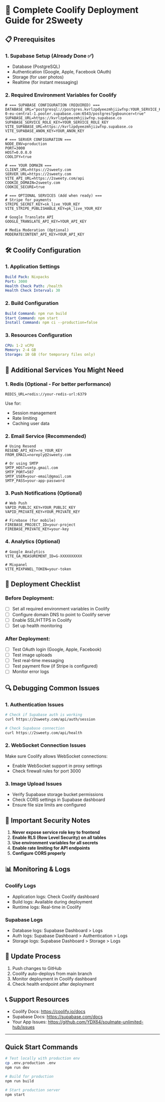# 🚀 Complete Coolify Deployment Guide for 2Sweety

## 📋 Prerequisites

### 1. Supabase Setup (Already Done ✅)
- Database (PostgreSQL)
- Authentication (Google, Apple, Facebook OAuth)
- Storage (for user photos)
- Realtime (for instant messaging)

### 2. Required Environment Variables for Coolify

```env
# === SUPABASE CONFIGURATION (REQUIRED) ===
DATABASE_URL="postgresql://postgres.kvrlzpdyeezmhjiiwfnp:YOUR_SERVICE_KEY@aws-0-eu-central-1.pooler.supabase.com:6543/postgres?pgbouncer=true"
SUPABASE_URL=https://kvrlzpdyeezmhjiiwfnp.supabase.co
SUPABASE_SERVICE_ROLE_KEY=YOUR_SERVICE_ROLE_KEY
VITE_SUPABASE_URL=https://kvrlzpdyeezmhjiiwfnp.supabase.co
VITE_SUPABASE_ANON_KEY=YOUR_ANON_KEY

# === SERVER CONFIGURATION ===
NODE_ENV=production
PORT=3000
HOST=0.0.0.0
COOLIFY=true

# === YOUR DOMAIN ===
CLIENT_URL=https://2sweety.com
SERVER_URL=https://2sweety.com
VITE_API_URL=https://2sweety.com/api
COOKIE_DOMAIN=2sweety.com
COOKIE_SECURE=true

# === OPTIONAL SERVICES (Add when ready) ===
# Stripe for payments
STRIPE_SECRET_KEY=sk_live_YOUR_KEY
VITE_STRIPE_PUBLISHABLE_KEY=pk_live_YOUR_KEY

# Google Translate API
GOOGLE_TRANSLATE_API_KEY=YOUR_API_KEY

# Media Moderation (Optional)
MODERATECONTENT_API_KEY=YOUR_API_KEY
```

## 🛠️ Coolify Configuration

### 1. Application Settings
```yaml
Build Pack: Nixpacks
Port: 3000
Health Check Path: /health
Health Check Interval: 30
```

### 2. Build Configuration
```yaml
Build Command: npm run build
Start Command: npm start
Install Command: npm ci --production=false
```

### 3. Resources Configuration
```yaml
CPU: 1-2 vCPU
Memory: 2-4 GB
Storage: 10 GB (for temporary files only)
```

## 🔧 Additional Services You Might Need

### 1. Redis (Optional - For better performance)
```env
REDIS_URL=redis://your-redis-url:6379
```
Use for:
- Session management
- Rate limiting
- Caching user data

### 2. Email Service (Recommended)
```env
# Using Resend
RESEND_API_KEY=re_YOUR_KEY
FROM_EMAIL=noreply@2sweety.com

# Or using SMTP
SMTP_HOST=smtp.gmail.com
SMTP_PORT=587
SMTP_USER=your-email@gmail.com
SMTP_PASS=your-app-password
```

### 3. Push Notifications (Optional)
```env
# Web Push
VAPID_PUBLIC_KEY=YOUR_PUBLIC_KEY
VAPID_PRIVATE_KEY=YOUR_PRIVATE_KEY

# Firebase (for mobile)
FIREBASE_PROJECT_ID=your-project
FIREBASE_PRIVATE_KEY=your-key
```

### 4. Analytics (Optional)
```env
# Google Analytics
VITE_GA_MEASUREMENT_ID=G-XXXXXXXXXX

# Mixpanel
VITE_MIXPANEL_TOKEN=your-token
```

## 📝 Deployment Checklist

### Before Deployment:
- [ ] Set all required environment variables in Coolify
- [ ] Configure domain DNS to point to Coolify server
- [ ] Enable SSL/HTTPS in Coolify
- [ ] Set up health monitoring

### After Deployment:
- [ ] Test OAuth login (Google, Apple, Facebook)
- [ ] Test image uploads
- [ ] Test real-time messaging
- [ ] Test payment flow (if Stripe is configured)
- [ ] Monitor error logs

## 🔍 Debugging Common Issues

### 1. Authentication Issues
```bash
# Check if Supabase auth is working
curl https://2sweety.com/api/auth/session

# Check Supabase connection
curl https://2sweety.com/api/health
```

### 2. WebSocket Connection Issues
Make sure Coolify allows WebSocket connections:
- Enable WebSocket support in proxy settings
- Check firewall rules for port 3000

### 3. Image Upload Issues
- Verify Supabase storage bucket permissions
- Check CORS settings in Supabase dashboard
- Ensure file size limits are configured

## 🚨 Important Security Notes

1. **Never expose service role key to frontend**
2. **Enable RLS (Row Level Security) on all tables**
3. **Use environment variables for all secrets**
4. **Enable rate limiting for API endpoints**
5. **Configure CORS properly**

## 📊 Monitoring & Logs

### Coolify Logs
- Application logs: Check Coolify dashboard
- Build logs: Available during deployment
- Runtime logs: Real-time in Coolify

### Supabase Logs
- Database logs: Supabase Dashboard > Logs
- Auth logs: Supabase Dashboard > Authentication > Logs
- Storage logs: Supabase Dashboard > Storage > Logs

## 🔄 Update Process

1. Push changes to GitHub
2. Coolify auto-deploys from main branch
3. Monitor deployment in Coolify dashboard
4. Check health endpoint after deployment

## 📞 Support Resources

- Coolify Docs: https://coolify.io/docs
- Supabase Docs: https://supabase.com/docs
- Your App Issues: https://github.com/YDX64/soulmate-unlimited-hub/issues

---

## Quick Start Commands

```bash
# Test locally with production env
cp .env.production .env
npm run dev

# Build for production
npm run build

# Start production server
npm start
```